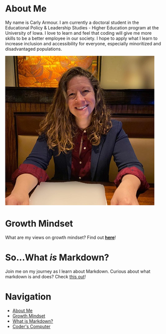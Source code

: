 # About Me 
My name is Carly Armour. I am currently a doctoral student in the Educational Policy & Leadership Studies - Higher Education program at the University of Iowa. I love to learn and feel that coding will give me more skills to be a better employee in our society. I hope to apply what I learn to increase inclusion and accessibility for everyone, especially minoritized and disadvantaged populations.

![Armour Photo](/Armour_resized.jpg)

# Growth Mindset
What are my views on growth mindset? Find out **[here](/Growth_Mindset.md)**!

# So...What _is_ Markdown? 
Join me on my journey as I learn about Markdown. Curious about what markdown is and does? Check [this out](/Learning_Markdown.md)! 

# Navigation
 - [About Me](/README.md)
 - [Growth Mindset](/Growth_Mindset.md)
 - [What is Markdown?](/Learning_Markdown.md)
 - [Coder's Computer](/CodersComputer.md)
